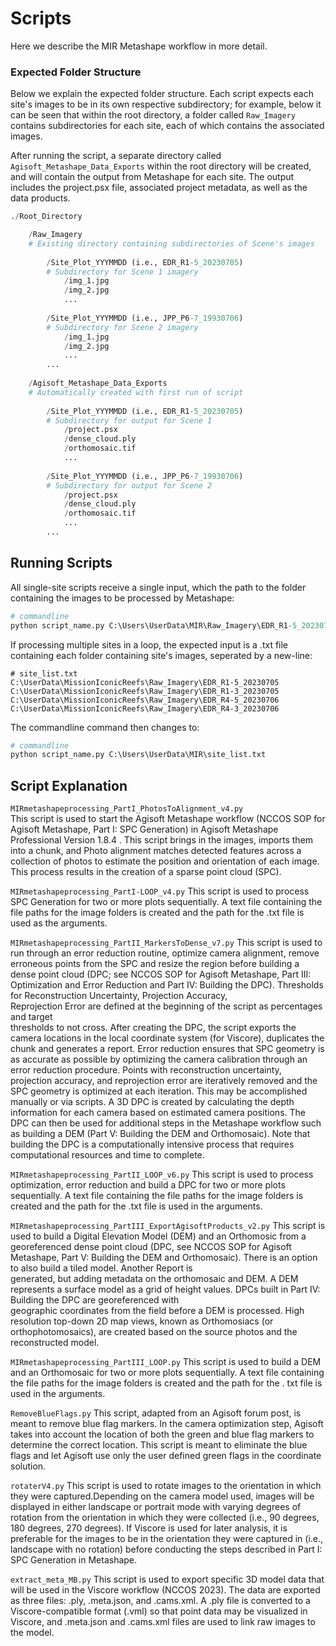 # Scripts

Here we describe the MIR Metashape workflow in more detail.

### Expected Folder Structure

Below we explain the expected folder structure. Each script expects each site's images to be in 
its own respective subdirectory; for example, below it can be seen that within the root 
directory, a folder called `Raw_Imagery` contains subdirectories for each site, each of which 
contains the associated images.

After running the script, a separate directory called `Agisoft_Metashape_Data_Exports` within the 
root directory will be created, and will contain the output from Metashape for each site. The 
output includes the project.psx file, associated project metadata, as well as the data products.

```python
./Root_Directory

    /Raw_Imagery
    # Existing directory containing subdirectories of Scene's images
        
        /Site_Plot_YYYMMDD (i.e., EDR_R1-5_20230705)
        # Subdirectory for Scene 1 imagery
            /img_1.jpg
            /img_2.jpg
            ...
        
        /Site_Plot_YYYMMDD (i.e., JPP_P6-7_19930706)
        # Subdirectory for Scene 2 imagery
            /img_1.jpg
            /img_2.jpg
            ...
        ...
        
    /Agisoft_Metashape_Data_Exports 
    # Automatically created with first run of script
        
        /Site_Plot_YYYMMDD (i.e., EDR_R1-5_20230705)
        # Subdirectory for output for Scene 1 
            /project.psx
            /dense_cloud.ply
            /orthomosaic.tif
            ...
        
        /Site_Plot_YYYMMDD (i.e., JPP_P6-7_19930706)
        # Subdirectory for output for Scene 2 
            /project.psx
            /dense_cloud.ply
            /orthomosaic.tif
            ...
        ...
```

## Running Scripts

All single-site scripts receive a single input, which the path to the folder containing the images 
to be processed by Metashape:
```python
# commandline
python script_name.py C:\Users\UserData\MIR\Raw_Imagery\EDR_R1-5_20230705\
```

If processing multiple sites in a loop, the expected input is a .txt file containing each folder
containing site's images, seperated by a new-line:
```
# site_list.txt
C:\UserData\MissionIconicReefs\Raw_Imagery\EDR_R1-5_20230705
C:\UserData\MissionIconicReefs\Raw_Imagery\EDR_R1-3_20230705
C:\UserData\MissionIconicReefs\Raw_Imagery\EDR_R4-5_20230706
C:\UserData\MissionIconicReefs\Raw_Imagery\EDR_R4-3_20230706
```

The commandline command then changes to:
```python
# commandline
python script_name.py C:\Users\UserData\MIR\site_list.txt
```

## Script Explanation  

`MIRmetashapeprocessing_PartI_PhotosToAlignment_v4.py`  
This script is used to start the Agisoft Metashape workflow (NCCOS SOP for Agisoft Metashape, 
  Part I: SPC Generation) in Agisoft Metashape Professional Version 1.8.4 . This script brings 
  in  the images, imports them into a chunk, and Photo alignment matches detected features 
  across a collection of photos to estimate the position and orientation of each image. This 
process results in the creation of a sparse point cloud (SPC).

`MIRmetashapeprocessing_PartI-LOOP_v4.py`
This script is used to process SPC Generation for two or more plots sequentially. A text file 
  containing the file paths for the image folders is created and the path for the .txt file is 
  used as the arguments. 

`MIRmetashapeprocessing_PartII_MarkersToDense_v7.py`
This script is used to run through an error reduction routine, optimize camera alignment, 
  remove erroneous points from the SPC and resize the region before building a dense point 
  cloud (DPC; see NCCOS SOP for Agisoft Metashape, Part III: Optimization and Error Reduction and 
  Part IV: Building the DPC). Thresholds for Reconstruction Uncertainty, Projection Accuracy,  
  Reprojection Error are defined at the beginning of the script as percentages and target  
  thresholds to not cross. After creating the DPC, the script exports the camera locations in 
  the local coordinate system (for Viscore), duplicates the chunk and generates a report. 
  Error reduction ensures that SPC geometry is as accurate as possible by optimizing the 
  camera calibration through an error reduction procedure. Points with reconstruction 
  uncertainty, projection accuracy, and reprojection error are iteratively removed and the SPC 
  geometry is optimized at each iteration. This may be accomplished manually or via scripts. A 
  3D DPC is created by calculating the depth information for each camera based on estimated 
  camera positions. The DPC can then be used for additional steps in the Metashape workflow 
  such as building a DEM (Part V: Building the DEM and Orthomosaic). Note that building the 
  DPC is a computationally intensive process that requires computational resources and time to 
  complete.

`MIRmetashapeprocessing_PartII_LOOP_v6.py`
This script is used to process optimization, error reduction and build a DPC for two or more 
  plots sequentially. A text file containing the file paths for the image folders is created and 
  the path for the .txt file is used in the arguments. 

`MIRmetashapeprocessing_PartIII_ExportAgisoftProducts_v2.py`
This script is used to build a Digital Elevation Model (DEM) and an Orthomosic from a  
  georeferenced dense point cloud (DPC, see NCCOS SOP for Agisoft Metashape, Part V: Building the 
  DEM and Orthomosaic). There is an option to also build a tiled model. Another Report is  
  generated, but adding metadata on the orthomosaic and DEM. A DEM represents a surface model 
  as a grid of height values. DPCs built in Part IV: Building the DPC are georeferenced with  
  geographic coordinates from the field before a DEM is processed. High resolution top-down 2D 
  map views, known as Orthomosiacs (or orthophotomosaics), are created based on the source 
  photos and the reconstructed model. 

`MIRmetashapeprocessing_PartIII_LOOP.py`
This script is used to build a DEM and an Orthomosaic for two or more plots sequentially. A 
  text file containing the file paths for the image folders is created and the path for the .
  txt file is used in the arguments. 

`RemoveBlueFlags.py`
This script, adapted from an Agisoft forum post, is meant to remove blue flag markers. In the 
  camera optimization step, Agisoft takes into account the location of both the green and blue 
  flag markers to determine the correct location. This script is meant to eliminate the blue 
  flags and let Agisoft use only the user defined green flags in the coordinate solution. 

`rotaterV4.py`
This script is used to rotate images to the orientation in which they were captured.Depending 
  on the camera model used, images will be displayed in either landscape or portrait mode with 
  varying degrees of rotation from the orientation in which they were collected (i.e., 90 
  degrees, 180 degrees, 270 degrees). If Viscore is used for later analysis, it is preferable 
  for the images to be in the orientation they were captured in (i.e., landscape with no 
  rotation) before conducting the steps described in Part I: SPC Generation in Metashape.

`extract_meta_MB.py`
This script is used to export specific 3D model data that will be used in the Viscore workflow 
  (NCCOS 2023). The data are exported as three files: .ply, .meta.json, and .cams.xml. A .ply 
  file is converted to a Viscore-compatible format (.vml) so that point data may be visualized 
  in  Viscore, and .meta.json and .cams.xml files are used to link raw images to the model. 
